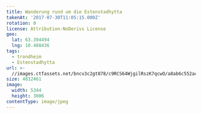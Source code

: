 ```yaml
---
title: Wanderung rund um die Estenstadhytta
takenAt: '2017-07-30T11:05:15.000Z'
rotation: 0
license: Attribution-NoDerivs License
geo:
  lat: 63.394494
  lng: 10.488436
tags:
  - trondheim
  - Estenstadhytta
url: >-
  //images.ctfassets.net/bncv3c2gt878/c9RCS64WjgilRszK7qcwO/a8ab6c552ac69ba5ea075c53818d9c2a/wanderung-rund-um-die-estenstadhytta_36131681771_o
size: 4832461
image:
  width: 5344
  height: 3006
contentType: image/jpeg
---
```


